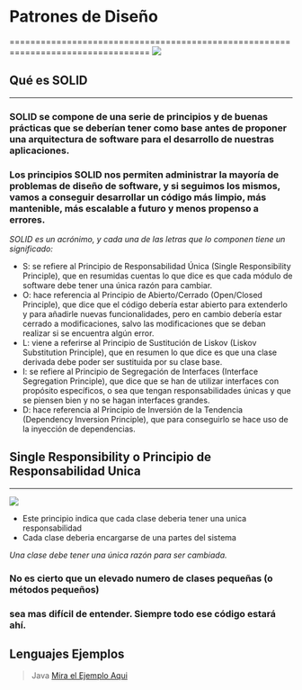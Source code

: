 # Patrones de Diseño
=================================================================================
![](https://yosoydani.com/wp-content/uploads/2017/11/unnamed-file-1.jpg)
## Qué es SOLID
----------------------------------------------------------------------------------
### SOLID se compone de una serie de principios y de buenas prácticas que se deberían tener como base antes de proponer una arquitectura de software para el desarrollo de nuestras aplicaciones.

### Los principios SOLID nos permiten administrar la mayoría de problemas de diseño de software, y si seguimos los mismos, vamos a conseguir desarrollar un código más limpio, más mantenible, más escalable a futuro y menos propenso a errores.

*SOLID es un acrónimo, y cada una de las letras que lo componen tiene un significado:*

- S: se refiere al Principio de Responsabilidad Única (Single Responsibility Principle), que en resumidas cuentas lo que dice es que cada módulo de software debe tener una única razón para cambiar.
- O: hace referencia al Principio de Abierto/Cerrado (Open/Closed Principle), que dice que el código debería estar abierto para extenderlo y para añadirle nuevas funcionalidades, pero en cambio debería estar cerrado a modificaciones, salvo las modificaciones que se deban realizar si se encuentra algún error.
- L: viene a referirse al Principio de Sustitución de Liskov (Liskov Substitution Principle), que en resumen lo que dice es que una clase derivada debe poder ser sustituida por su clase base.
- I: se refiere al Principio de Segregación de Interfaces (Interface Segregation Principle), que dice que se han de utilizar interfaces con propósito específicos, o sea que tengan responsabilidades únicas y que se piensen bien y no se hagan interfaces grandes.
- D: hace referencia al Principio de Inversión de la Tendencia (Dependency Inversion Principle), que para conseguirlo se hace uso de la inyección de dependencias.

## Single Responsibility o Principio de Responsabilidad Unica
---------------------------------------------------------------------------------- 
![](https://i1.wp.com/www.devtec.com/wp-content/uploads/2013/04/SRP.jpg?resize=584%2C438)
- Este principio indica que cada clase deberia tener una unica responsabilidad
- Cada clase deberia encargarse de una partes del sistema

*Una clase debe tener una única razón para ser cambiada.*

### No es cierto que un elevado numero de clases pequeñas (o métodos pequeños)
### sea mas difícil de entender. Siempre todo ese código estará ahí.

## Lenguajes Ejemplos
>Java [Mira el Ejemplo Aqui](http://localhost/)